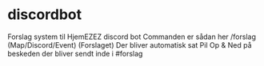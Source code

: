 # discordbot
Forslag system til HjemEZEZ discord bot
Commanden er sådan her
/forslag (Map/Discord/Event) (Forslaget)
Der bliver automatisk sat Pil Op & Ned på beskeden der bliver sendt inde i #forslag